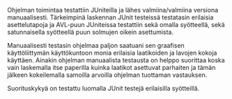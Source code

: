 Ohjelman toimintaa testattiin JUniteilla ja lähes valmiina/valmiina versiona manuaalisesti. Tärkeimpinä laskennan JUnit testeissä testatasin erilaisia asettelutapoja ja AVL-puun JUniteissa testattiin sekä omalla syötteellä, sekä satunnaisella syötteellä puun solmujen oikein asettumista.

Manuaalisesti testasin ohjelmaa paljon saatuani sen graafisen käyttöliittymän käyttökuntoon monia erilaisia laatikoiden ja lavojen kokoja käyttäen. Ainakin ohjelman manuaalista testausta on helppo suorittaa koska vain laskemalla itse paperilla kuinka laatikot asettuvat parhaiten ja tämän jälkeen kokeilemalla samoilla arvoilla ohjelman tuottaman vastauksen.

Suorituskykyä on testattu luomalla JUnit testejä erilaisilla syötteillä.
